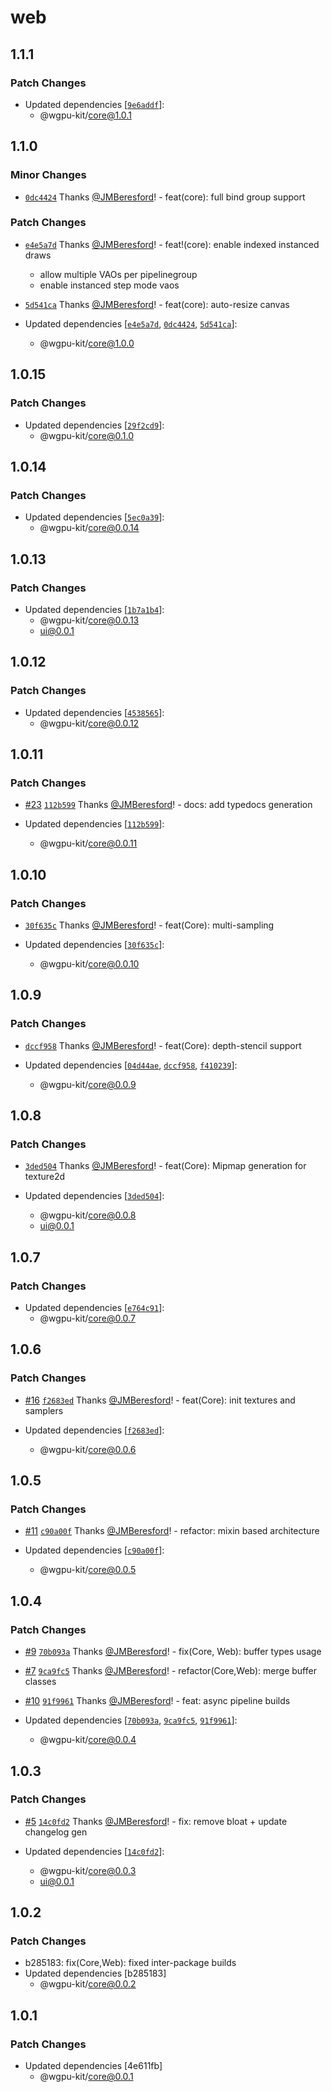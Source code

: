 # web

## 1.1.1

### Patch Changes

- Updated dependencies [[`9e6addf`](https://github.com/JMBeresford/wgpu-kit/commit/9e6addf6d96db01dbc51dd6bf6d69bf5439a7d0a)]:
  - @wgpu-kit/core@1.0.1

## 1.1.0

### Minor Changes

- [`0dc4424`](https://github.com/JMBeresford/wgpu-kit/commit/0dc4424fb0cc8c9ef45817ca353397fa09c65e3b) Thanks [@JMBeresford](https://github.com/JMBeresford)! - feat(core): full bind group support

### Patch Changes

- [`e4e5a7d`](https://github.com/JMBeresford/wgpu-kit/commit/e4e5a7d208143b8050870f61a8b1f7e7f46689b5) Thanks [@JMBeresford](https://github.com/JMBeresford)! - feat!(core): enable indexed instanced draws

  - allow multiple VAOs per pipelinegroup
  - enable instanced step mode vaos

- [`5d541ca`](https://github.com/JMBeresford/wgpu-kit/commit/5d541ca924b722cbe1c9ef2e47e4c7940e46ae24) Thanks [@JMBeresford](https://github.com/JMBeresford)! - feat(core): auto-resize canvas

- Updated dependencies [[`e4e5a7d`](https://github.com/JMBeresford/wgpu-kit/commit/e4e5a7d208143b8050870f61a8b1f7e7f46689b5), [`0dc4424`](https://github.com/JMBeresford/wgpu-kit/commit/0dc4424fb0cc8c9ef45817ca353397fa09c65e3b), [`5d541ca`](https://github.com/JMBeresford/wgpu-kit/commit/5d541ca924b722cbe1c9ef2e47e4c7940e46ae24)]:
  - @wgpu-kit/core@1.0.0

## 1.0.15

### Patch Changes

- Updated dependencies [[`29f2cd9`](https://github.com/JMBeresford/wgpu-kit/commit/29f2cd95be9f759f8c95aeb147a8520250d41138)]:
  - @wgpu-kit/core@0.1.0

## 1.0.14

### Patch Changes

- Updated dependencies [[`5ec0a39`](https://github.com/JMBeresford/wgpu-kit/commit/5ec0a39a86696bc6c49e73040ec69fa5c180fa24)]:
  - @wgpu-kit/core@0.0.14

## 1.0.13

### Patch Changes

- Updated dependencies [[`1b7a1b4`](https://github.com/JMBeresford/wgpu-kit/commit/1b7a1b4bd34fb8835f5604498daad44a82ce4b26)]:
  - @wgpu-kit/core@0.0.13
  - ui@0.0.1

## 1.0.12

### Patch Changes

- Updated dependencies [[`4538565`](https://github.com/JMBeresford/wgpu-kit/commit/4538565694b56dd97c1931a24d202ae60e041501)]:
  - @wgpu-kit/core@0.0.12

## 1.0.11

### Patch Changes

- [#23](https://github.com/JMBeresford/wgpu-kit/pull/23) [`112b599`](https://github.com/JMBeresford/wgpu-kit/commit/112b5993807176de8083530ee9c33805b5c62bb9) Thanks [@JMBeresford](https://github.com/JMBeresford)! - docs: add typedocs generation

- Updated dependencies [[`112b599`](https://github.com/JMBeresford/wgpu-kit/commit/112b5993807176de8083530ee9c33805b5c62bb9)]:
  - @wgpu-kit/core@0.0.11

## 1.0.10

### Patch Changes

- [`30f635c`](https://github.com/JMBeresford/wgpu-kit/commit/30f635cc257647d6473cdd4c4402333ec131f332) Thanks [@JMBeresford](https://github.com/JMBeresford)! - feat(Core): multi-sampling

- Updated dependencies [[`30f635c`](https://github.com/JMBeresford/wgpu-kit/commit/30f635cc257647d6473cdd4c4402333ec131f332)]:
  - @wgpu-kit/core@0.0.10

## 1.0.9

### Patch Changes

- [`dccf958`](https://github.com/JMBeresford/wgpu-kit/commit/dccf95869aeb35ae56d97880cc8b385936bbb055) Thanks [@JMBeresford](https://github.com/JMBeresford)! - feat(Core): depth-stencil support

- Updated dependencies [[`04d44ae`](https://github.com/JMBeresford/wgpu-kit/commit/04d44ae538c14d9ab6ae6b359861d4f91a5aa8b2), [`dccf958`](https://github.com/JMBeresford/wgpu-kit/commit/dccf95869aeb35ae56d97880cc8b385936bbb055), [`f410239`](https://github.com/JMBeresford/wgpu-kit/commit/f4102392249950eed7f01151281f363be4f7e455)]:
  - @wgpu-kit/core@0.0.9

## 1.0.8

### Patch Changes

- [`3ded504`](https://github.com/JMBeresford/wgpu-kit/commit/3ded504c2547830b637c321280c84cd4c706d785) Thanks [@JMBeresford](https://github.com/JMBeresford)! - feat(Core): Mipmap generation for texture2d

- Updated dependencies [[`3ded504`](https://github.com/JMBeresford/wgpu-kit/commit/3ded504c2547830b637c321280c84cd4c706d785)]:
  - @wgpu-kit/core@0.0.8
  - ui@0.0.1

## 1.0.7

### Patch Changes

- Updated dependencies [[`e764c91`](https://github.com/JMBeresford/wgpu-kit/commit/e764c916a425876e3a6092a4da63c4fd3a94d3ce)]:
  - @wgpu-kit/core@0.0.7

## 1.0.6

### Patch Changes

- [#16](https://github.com/JMBeresford/wgpu-kit/pull/16) [`f2683ed`](https://github.com/JMBeresford/wgpu-kit/commit/f2683ed27225ef1f4cf7330de3890cca2280d6cd) Thanks [@JMBeresford](https://github.com/JMBeresford)! - feat(Core): init textures and samplers

- Updated dependencies [[`f2683ed`](https://github.com/JMBeresford/wgpu-kit/commit/f2683ed27225ef1f4cf7330de3890cca2280d6cd)]:
  - @wgpu-kit/core@0.0.6

## 1.0.5

### Patch Changes

- [#11](https://github.com/JMBeresford/wgpu-kit/pull/11) [`c90a00f`](https://github.com/JMBeresford/wgpu-kit/commit/c90a00fe752e54d5d377ac2ba80271dd3f42167a) Thanks [@JMBeresford](https://github.com/JMBeresford)! - refactor: mixin based architecture

- Updated dependencies [[`c90a00f`](https://github.com/JMBeresford/wgpu-kit/commit/c90a00fe752e54d5d377ac2ba80271dd3f42167a)]:
  - @wgpu-kit/core@0.0.5

## 1.0.4

### Patch Changes

- [#9](https://github.com/JMBeresford/wgpu-kit/pull/9) [`70b093a`](https://github.com/JMBeresford/wgpu-kit/commit/70b093a17489a39f9a0de88b799873009f17abd7) Thanks [@JMBeresford](https://github.com/JMBeresford)! - fix(Core, Web): buffer types usage

- [#7](https://github.com/JMBeresford/wgpu-kit/pull/7) [`9ca9fc5`](https://github.com/JMBeresford/wgpu-kit/commit/9ca9fc5cf70ec78c13545ce0e237f980df2cda5c) Thanks [@JMBeresford](https://github.com/JMBeresford)! - refactor(Core,Web): merge buffer classes

- [#10](https://github.com/JMBeresford/wgpu-kit/pull/10) [`91f9961`](https://github.com/JMBeresford/wgpu-kit/commit/91f996184be605158736482ce4b04f21ff7b3201) Thanks [@JMBeresford](https://github.com/JMBeresford)! - feat: async pipeline builds

- Updated dependencies [[`70b093a`](https://github.com/JMBeresford/wgpu-kit/commit/70b093a17489a39f9a0de88b799873009f17abd7), [`9ca9fc5`](https://github.com/JMBeresford/wgpu-kit/commit/9ca9fc5cf70ec78c13545ce0e237f980df2cda5c), [`91f9961`](https://github.com/JMBeresford/wgpu-kit/commit/91f996184be605158736482ce4b04f21ff7b3201)]:
  - @wgpu-kit/core@0.0.4

## 1.0.3

### Patch Changes

- [#5](https://github.com/JMBeresford/wgpu-kit/pull/5) [`14c0fd2`](https://github.com/JMBeresford/wgpu-kit/commit/14c0fd2cb1cb8b84936879d85103f9be4b07eb33) Thanks [@JMBeresford](https://github.com/JMBeresford)! - fix: remove bloat + update changelog gen

- Updated dependencies [[`14c0fd2`](https://github.com/JMBeresford/wgpu-kit/commit/14c0fd2cb1cb8b84936879d85103f9be4b07eb33)]:
  - @wgpu-kit/core@0.0.3
  - ui@0.0.1

## 1.0.2

### Patch Changes

- b285183: fix(Core,Web): fixed inter-package builds
- Updated dependencies [b285183]
  - @wgpu-kit/core@0.0.2

## 1.0.1

### Patch Changes

- Updated dependencies [4e611fb]
  - @wgpu-kit/core@0.0.1

